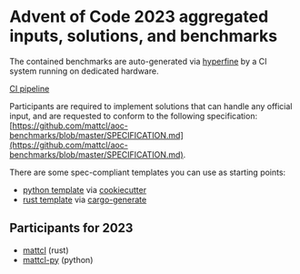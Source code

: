 # Advent of Code 2023 aggregated inputs, solutions, and benchmarks

The contained benchmarks are auto-generated via
[hyperfine](https://github.com/sharkdp/hyperfine) by a CI system running on
dedicated hardware.

[CI pipeline](http://ci.papercode.net:8080/teams/main/pipelines/aoc2023)

Participants are required to implement solutions that can handle any official
input, and are requested to conform to the following specification:
[https://github.com/mattcl/aoc-benchmarks/blob/master/SPECIFICATION.md](https://github.com/mattcl/aoc-benchmarks/blob/master/SPECIFICATION.md).

There are some spec-compliant templates you can use as starting points:

* [python template](https://github.com/mattcl/aoc-python-template) via
  [cookiecutter](https://cookiecutter.readthedocs.io/en/stable/)
* [rust template](https://github.com/mattcl/aoc-template) via
  [cargo-generate](https://github.com/cargo-generate/cargo-generate)


## Participants for 2023

- [mattcl](https://github.com/mattcl/aoc2023) (rust)
- [mattcl-py](https://github.com/mattcl/aoc2023-py) (python)